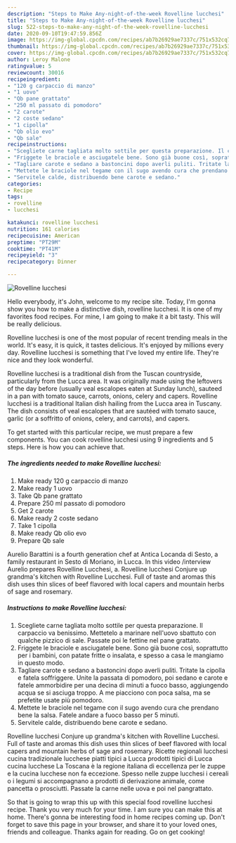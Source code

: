 ```yaml
---
description: "Steps to Make Any-night-of-the-week Rovelline lucchesi"
title: "Steps to Make Any-night-of-the-week Rovelline lucchesi"
slug: 522-steps-to-make-any-night-of-the-week-rovelline-lucchesi
date: 2020-09-10T19:47:59.856Z
image: https://img-global.cpcdn.com/recipes/ab7b26929ae7337c/751x532cq70/rovelline-lucchesi-recipe-main-photo.jpg
thumbnail: https://img-global.cpcdn.com/recipes/ab7b26929ae7337c/751x532cq70/rovelline-lucchesi-recipe-main-photo.jpg
cover: https://img-global.cpcdn.com/recipes/ab7b26929ae7337c/751x532cq70/rovelline-lucchesi-recipe-main-photo.jpg
author: Leroy Malone
ratingvalue: 5
reviewcount: 30016
recipeingredient:
- "120 g carpaccio di manzo"
- "1 uovo"
- "Qb pane grattato"
- "250 ml passato di pomodoro"
- "2 carote"
- "2 coste sedano"
- "1 cipolla"
- "Qb olio evo"
- "Qb sale"
recipeinstructions:
- "Scegliete carne tagliata molto sottile per questa preparazione. Il carpaccio va benissimo. Mettetelo a marinare nell&#39;uovo sbattuto con qualche pizzico di sale. Passate poi le fettine nel pane grattato."
- "Friggete le braciole e asciugatele bene. Sono già buone così, soprattutto per i bambini, con patate fritte o insalata, e spesso a casa le mangiamo in questo modo."
- "Tagliare carote e sedano a bastoncini dopo averli puliti. Tritate la cipolla e fatela soffriggere. Unite la passata di pomodoro, poi sedano e carote e fatele ammorbidire per una decina di minuti a fuoco basso, aggiungendo acqua se si asciuga troppo. A me piacciono con poca salsa, ma se prefetite usate più pomodoro."
- "Mettete le braciole nel tegame con il sugo avendo cura che prendano bene la salsa. Fatele andare a fuoco basso per 5 minuti."
- "Servitele calde, distribuendo bene carote e sedano."
categories:
- Recipe
tags:
- rovelline
- lucchesi

katakunci: rovelline lucchesi 
nutrition: 161 calories
recipecuisine: American
preptime: "PT29M"
cooktime: "PT41M"
recipeyield: "3"
recipecategory: Dinner

---
```



![Rovelline lucchesi](https://img-global.cpcdn.com/recipes/ab7b26929ae7337c/751x532cq70/rovelline-lucchesi-recipe-main-photo.jpg)

Hello everybody, it's John, welcome to my recipe site. Today, I'm gonna show you how to make a distinctive dish, rovelline lucchesi. It is one of my favorites food recipes. For mine, I am going to make it a bit tasty. This will be really delicious.

Rovelline lucchesi is one of the most popular of recent trending meals in the world. It's easy, it is quick, it tastes delicious. It's enjoyed by millions every day. Rovelline lucchesi is something that I've loved my entire life. They're nice and they look wonderful.

Rovelline lucchesi is a traditional dish from the Tuscan countryside, particularly from the Lucca area. It was originally made using the leftovers of the day before (usually veal escalopes eaten at Sunday lunch), sauteed in a pan with tomato sauce, carrots, onions, celery and capers. Rovelline lucchesi is a traditional Italian dish hailing from the Lucca area in Tuscany. The dish consists of veal escalopes that are sautéed with tomato sauce, garlic (or a soffritto of onions, celery, and carrots), and capers.


To get started with this particular recipe, we must prepare a few components. You can cook rovelline lucchesi using 9 ingredients and 5 steps. Here is how you can achieve that.

<!--inarticleads1-->

##### The ingredients needed to make Rovelline lucchesi:

1. Make ready 120 g carpaccio di manzo
1. Make ready 1 uovo
1. Take Qb pane grattato
1. Prepare 250 ml passato di pomodoro
1. Get 2 carote
1. Make ready 2 coste sedano
1. Take 1 cipolla
1. Make ready Qb olio evo
1. Prepare Qb sale


Aurelio Barattini is a fourth generation chef at Antica Locanda di Sesto, a family restaurant in Sesto di Moriano, in Lucca. In this video /interview Aurelio prepares Rovelline Lucchesi, a. Rovelline lucchesi Conjure up grandma&#39;s kitchen with Rovelline Lucchesi. Full of taste and aromas this dish uses thin slices of beef flavored with local capers and mountain herbs of sage and rosemary. 

<!--inarticleads2-->

##### Instructions to make Rovelline lucchesi:

1. Scegliete carne tagliata molto sottile per questa preparazione. Il carpaccio va benissimo. Mettetelo a marinare nell&#39;uovo sbattuto con qualche pizzico di sale. Passate poi le fettine nel pane grattato.
1. Friggete le braciole e asciugatele bene. Sono già buone così, soprattutto per i bambini, con patate fritte o insalata, e spesso a casa le mangiamo in questo modo.
1. Tagliare carote e sedano a bastoncini dopo averli puliti. Tritate la cipolla e fatela soffriggere. Unite la passata di pomodoro, poi sedano e carote e fatele ammorbidire per una decina di minuti a fuoco basso, aggiungendo acqua se si asciuga troppo. A me piacciono con poca salsa, ma se prefetite usate più pomodoro.
1. Mettete le braciole nel tegame con il sugo avendo cura che prendano bene la salsa. Fatele andare a fuoco basso per 5 minuti.
1. Servitele calde, distribuendo bene carote e sedano.


Rovelline lucchesi Conjure up grandma&#39;s kitchen with Rovelline Lucchesi. Full of taste and aromas this dish uses thin slices of beef flavored with local capers and mountain herbs of sage and rosemary. Ricette regionali lucchesi cucina tradizionale lucchese piatti tipici a Lucca prodotti tipici di Lucca cucina lucchese La Toscana è la regione italiana di eccellenza per le zuppe e la cucina lucchese non fa eccezione. Spesso nelle zuppe lucchesi i cereali o i legumi si accompagnano a prodotti di derivazione animale, come pancetta o prosciutti. Passate la carne nelle uova e poi nel pangrattato. 

So that is going to wrap this up with this special food rovelline lucchesi recipe. Thank you very much for your time. I am sure you can make this at home. There's gonna be interesting food in home recipes coming up. Don't forget to save this page in your browser, and share it to your loved ones, friends and colleague. Thanks again for reading. Go on get cooking!

